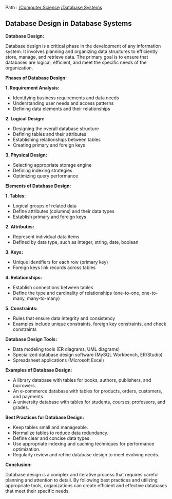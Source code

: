 Path : [/Computer Science](<..\..\index.md>) [/Database Systems](<..\index.md>)
## Database Design in Database Systems

**Database Design:**

Database design is a critical phase in the development of any information system. It involves planning and organizing data structures to efficiently store, manage, and retrieve data. The primary goal is to ensure that databases are logical, efficient, and meet the specific needs of the organization.

**Phases of Database Design:**

**1. Requirement Analysis:**

- Identifying business requirements and data needs
- Understanding user needs and access patterns
- Defining data elements and their relationships


**2. Logical Design:**

- Designing the overall database structure
- Defining tables and their attributes
- Establishing relationships between tables
- Creating primary and foreign keys


**3. Physical Design:**

- Selecting appropriate storage engine
- Defining indexing strategies
- Optimizing query performance


**Elements of Database Design:**

**1. Tables:**

- Logical groups of related data
- Define attributes (columns) and their data types
- Establish primary and foreign keys


**2. Attributes:**

- Represent individual data items
- Defined by data type, such as integer, string, date, boolean


**3. Keys:**

- Unique identifiers for each row (primary key)
- Foreign keys link records across tables


**4. Relationships:**

- Establish connections between tables
- Define the type and cardinality of relationships (one-to-one, one-to-many, many-to-many)


**5. Constraints:**

- Rules that ensure data integrity and consistency
- Examples include unique constraints, foreign key constraints, and check constraints


**Database Design Tools:**

- Data modeling tools (ER diagrams, UML diagrams)
- Specialized database design software (MySQL Workbench, ER/Studio)
- Spreadsheet applications (Microsoft Excel)

**Examples of Database Design:**

* A library database with tables for books, authors, publishers, and borrowers.
* An e-commerce database with tables for products, orders, customers, and payments.
* A university database with tables for students, courses, professors, and grades.


**Best Practices for Database Design:**

- Keep tables small and manageable.
- Normalize tables to reduce data redundancy.
- Define clear and concise data types.
- Use appropriate indexing and caching techniques for performance optimization.
- Regularly review and refine database design to meet evolving needs.

**Conclusion:**

Database design is a complex and iterative process that requires careful planning and attention to detail. By following best practices and utilizing appropriate tools, organizations can create efficient and effective databases that meet their specific needs.
